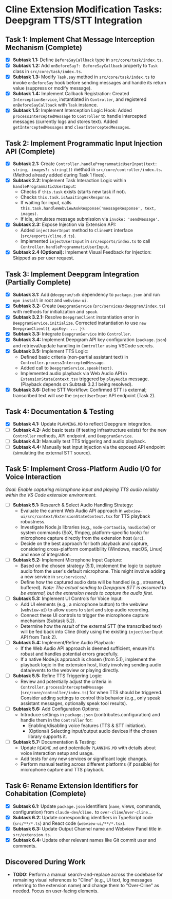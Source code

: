 # Cline Extension Modification Tasks: Deepgram TTS/STT Integration

## Task 1: Implement Chat Message Interception Mechanism (Complete)

*   [X] **Subtask 1.1:** Define `BeforeSayCallback` type in `src/core/task/index.ts`.
*   [X] **Subtask 1.2:** Add `onBeforeSay?: BeforeSayCallback` property to `Task` class in `src/core/task/index.ts`.
*   [X] **Subtask 1.3:** Modify `Task.say` method in `src/core/task/index.ts` to invoke `onBeforeSay` hook before sending messages and handle its return value (suppress or modify message).
*   [X] **Subtask 1.4:** Implement Callback Registration: Created `InterceptionService`, instantiated in `Controller`, and registered `onBeforeSayCallback` with `Task` instance.
*   [X] **Subtask 1.5:** Implement Interception Logic Hook: Added `processInterceptedMessage` to `Controller` to handle intercepted messages (currently logs and stores text). Added `getInterceptedMessages` and `clearInterceptedMessages`.

## Task 2: Implement Programmatic Input Injection API (Complete)

*   [X] **Subtask 2.1:** Create `Controller.handleProgrammaticUserInput(text: string, images?: string[])` method in `src/core/controller/index.ts`. (Method already added during Task 1 fixes).
*   [X] **Subtask 2.2:** Implement Task Interaction Logic within `handleProgrammaticUserInput`:
    *   Checks if `this.task` exists (starts new task if not).
    *   Checks `this.task.isAwaitingAskResponse`.
    *   If waiting for input, calls `this.task.handleWebviewAskResponse('messageResponse', text, images)`.
    *   If idle, simulates message submission via `invoke: 'sendMessage'`.
*   [X] **Subtask 2.3:** Expose Injection via Extension API:
    *   Added `injectUserInput` method to `ClineAPI` interface (`src/exports/cline.d.ts`).
    *   Implemented `injectUserInput` in `src/exports/index.ts` to call `Controller.handleProgrammaticUserInput`.
*   [X] **Subtask 2.4 (Optional):** Implement Visual Feedback for Injection: Skipped as per user request.

## Task 3: Implement Deepgram Integration (Partially Complete)

*   [X] **Subtask 3.1:** Add `@deepgram/sdk` dependency to `package.json` and run `npm install` in root and `webview-ui`.
*   [X] **Subtask 3.2:** Create `DeepgramService` (`src/services/deepgram/index.ts`) with methods for initialization and `speak`.
*   [X] **Subtask 3.2.1:** Resolve `DeepgramClient` instantiation error in `DeepgramService.initialize`. Corrected instantiation to use `new DeepgramClient({ apiKey: ... })`.
*   [X] **Subtask 3.3:** Integrate `DeepgramService` into `Controller`.
*   [X] **Subtask 3.4:** Implement Deepgram API key configuration (`package.json`) and retrieval/update handling in `Controller` using VSCode secrets.
*   [X] **Subtask 3.5:** Implement TTS Logic:
    *   Defined basic criteria (non-partial assistant text) in `Controller.processInterceptedMessage`.
    *   Added call to `DeepgramService.speak(text)`.
    *   Implemented audio playback via Web Audio API in `ExtensionStateContext.tsx` triggered by `playAudio` message. (Playback depends on Subtask 3.2.1 being resolved).
*   [X] **Subtask 3.6:** Define STT Workflow: Confirmed STT is external; transcribed text will use the `injectUserInput` API endpoint (Task 2).

## Task 4: Documentation & Testing

*   [X] **Subtask 4.1:** Update `PLANNING.MD` to reflect Deepgram integration.
*   [ ] **Subtask 4.2:** Add basic tests (if testing infrastructure exists) for the new `Controller` methods, API endpoint, and `DeepgramService`.
*   [ ] **Subtask 4.3:** Manually test TTS triggering and audio playback.
*   [ ] **Subtask 4.4:** Manually test input injection via the exposed API endpoint (simulating the external STT source).

## Task 5: Implement Cross-Platform Audio I/O for Voice Interaction

*Goal: Enable capturing microphone input and playing TTS audio reliably within the VS Code extension environment.*

*   [ ] **Subtask 5.1:** Research & Select Audio Handling Strategy:
    *   Evaluate the current Web Audio API approach in `webview-ui/src/context/ExtensionStateContext.tsx` for TTS playback robustness.
    *   Investigate Node.js libraries (e.g., `node-portaudio`, `naudiodon`) or system commands (SoX, ffmpeg, platform-specific tools) for microphone capture directly from the extension host (`src`).
    *   Decide on the best approach for both playback and capture, considering cross-platform compatibility (Windows, macOS, Linux) and ease of integration.
*   [ ] **Subtask 5.2:** Implement Microphone Input Capture:
    *   Based on the chosen strategy (5.1), implement the logic to capture audio from the user's default microphone. This might involve adding a new service in `src/services/`.
    *   Define how the captured audio data will be handled (e.g., streamed, buffered). *Note: The actual sending to Deepgram STT is assumed to be external, but the extension needs to capture the audio first.*
*   [ ] **Subtask 5.3:** Implement UI Controls for Voice Input:
    *   Add UI elements (e.g., a microphone button) to the webview (`webview-ui`) to allow users to start and stop audio recording.
    *   Connect these UI controls to trigger the microphone capture mechanism (Subtask 5.2).
    *   Determine how the *result* of the external STT (the transcribed text) will be fed back into Cline (likely using the existing `injectUserInput` API from Task 2).
*   [ ] **Subtask 5.4:** Implement/Refine Audio Playback:
    *   If the Web Audio API approach is deemed sufficient, ensure it's robust and handles potential errors gracefully.
    *   If a native Node.js approach is chosen (from 5.1), implement the playback logic in the extension host, likely involving sending audio data/events to the webview or playing directly.
*   [ ] **Subtask 5.5:** Refine TTS Triggering Logic:
    *   Review and potentially adjust the criteria in `Controller.processInterceptedMessage` (`src/core/controller/index.ts`) for when TTS should be triggered. Consider adding settings to control this behavior (e.g., only speak assistant messages, optionally speak tool results).
*   [ ] **Subtask 5.6:** Add Configuration Options:
    *   Introduce settings in `package.json` (contributes.configuration) and handle them in the `Controller` for:
        *   Enabling/disabling voice features (TTS & STT initiation).
        *   (Optional) Selecting input/output audio devices if the chosen library supports it.
*   [ ] **Subtask 5.7:** Documentation & Testing:
    *   Update `README.md` and potentially `PLANNING.MD` with details about voice interaction setup and usage.
    *   Add tests for any new services or significant logic changes.
    *   Perform manual testing across different platforms (if possible) for microphone capture and TTS playback.

## Task 6: Rename Extension Identifiers for Cohabitation (Complete)

*   [X] **Subtask 6.1:** Update `package.json` identifiers (`name`, views, commands, configuration) from `claude-dev`/`cline.` to `over-cline`/`over-cline.`.
*   [X] **Subtask 6.2:** Update corresponding identifiers in TypeScript code (`src/**/*.ts`) and React code (`webview-ui/**/*.tsx`).
*   [X] **Subtask 6.3:** Update Output Channel name and Webview Panel title in `src/extension.ts`.
*   [X] **Subtask 6.4:** Update other relevant names like Git commit user and comments.

## Discovered During Work

*   **TODO:** Perform a manual search-and-replace across the codebase for remaining visual references to "Cline" (e.g., UI text, log messages referring to the extension name) and change them to "Over-Cline" as needed. Focus on user-facing elements.
